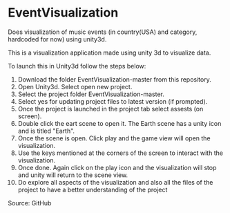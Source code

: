 # EventVisualization
Does visualization of music events (in country(USA) and category, hardcoded for now) using unity3d.

This is a visualization application made using unity 3d to visualize data.

To launch this in Unity3d follow the steps below:

1. Download the folder EventVisualization-master from this repository.
2. Open Unity3d. Select open new project.
3. Select the project folder EventVisualization-master.
4. Select yes for updating project files to latest version (if prompted).
5. Once the project is launched in the project tab select assests (on screen).
6. Double click the eart scene to open it. The Earth scene has a unity icon and is titled "Earth".
7. Once the scene is open. Click play and the game view will open the visualization.
8. Use the keys mentioned at the corners of the screen to interact with the visualization.
9. Once done. Again click on the play icon and the visualization will stop and unity will return to the scene view.
10. Do explore all aspects of the visualization and also all the files of the project to have a better understanding of the project

Source: GitHub
